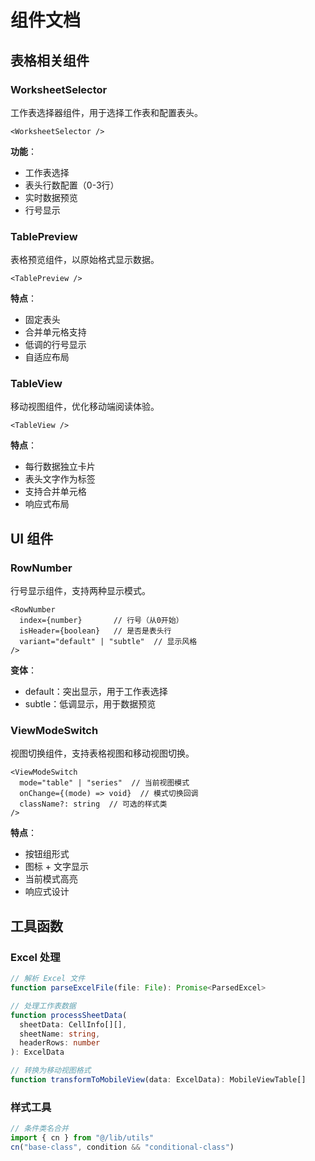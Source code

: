 # 组件文档

## 表格相关组件

### WorksheetSelector

工作表选择器组件，用于选择工作表和配置表头。

```tsx
<WorksheetSelector />
```

**功能**：
- 工作表选择
- 表头行数配置（0-3行）
- 实时数据预览
- 行号显示

### TablePreview

表格预览组件，以原始格式显示数据。

```tsx
<TablePreview />
```

**特点**：
- 固定表头
- 合并单元格支持
- 低调的行号显示
- 自适应布局

### TableView

移动视图组件，优化移动端阅读体验。

```tsx
<TableView />
```

**特点**：
- 每行数据独立卡片
- 表头文字作为标签
- 支持合并单元格
- 响应式布局

## UI 组件

### RowNumber

行号显示组件，支持两种显示模式。

```tsx
<RowNumber
  index={number}       // 行号（从0开始）
  isHeader={boolean}   // 是否是表头行
  variant="default" | "subtle"  // 显示风格
/>
```

**变体**：
- default：突出显示，用于工作表选择
- subtle：低调显示，用于数据预览

### ViewModeSwitch

视图切换组件，支持表格视图和移动视图切换。

```tsx
<ViewModeSwitch
  mode="table" | "series"  // 当前视图模式
  onChange={(mode) => void}  // 模式切换回调
  className?: string  // 可选的样式类
/>
```

**特点**：
- 按钮组形式
- 图标 + 文字显示
- 当前模式高亮
- 响应式设计

## 工具函数

### Excel 处理

```typescript
// 解析 Excel 文件
function parseExcelFile(file: File): Promise<ParsedExcel>

// 处理工作表数据
function processSheetData(
  sheetData: CellInfo[][],
  sheetName: string,
  headerRows: number
): ExcelData

// 转换为移动视图格式
function transformToMobileView(data: ExcelData): MobileViewTable[]
```

### 样式工具

```typescript
// 条件类名合并
import { cn } from "@/lib/utils"
cn("base-class", condition && "conditional-class")
```
